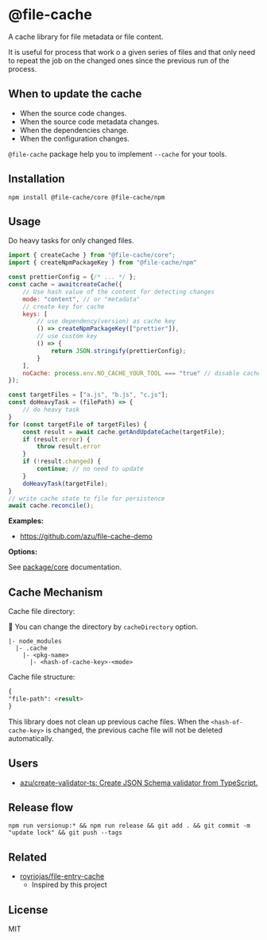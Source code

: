 # @file-cache

A cache library for file metadata or file content.

It is useful for process that work o a given series of files and that only need to repeat the job on the changed ones
since the previous run of the process.

## When to update the cache

- When the source code changes.
- When the source code metadata changes.
- When the dependencies change.
- When the configuration changes.

`@file-cache` package help you to implement `--cache` for your tools.

## Installation

```
npm install @file-cache/core @file-cache/npm
```

## Usage

Do heavy tasks for only changed files.

```js
import { createCache } from "@file-cache/core";
import { createNpmPackageKey } from "@file-cache/npm"

const prettierConfig = {/* ... */ };
const cache = awaitcreateCache({
    // Use hash value of the content for detecting changes 
    mode: "content", // or "metadata"
    // create key for cache
    keys: [
        // use dependency(version) as cache key
        () => createNpmPackageKey(["prettier"]),
        // use custom key
        () => {
            return JSON.stringify(prettierConfig);
        }
    ],
    noCache: process.env.NO_CACHE_YOUR_TOOL === "true" // disable cache by the flag
});

const targetFiles = ["a.js", "b.js", "c.js"];
const doHeavyTask = (filePath) => {
    // do heavy task
}
for (const targetFile of targetFiles) {
    const result = await cache.getAndUpdateCache(targetFile);
    if (result.error) {
        throw result.error
    }
    if (!result.changed) {
        continue; // no need to update
    }
    doHeavyTask(targetFile);
}
// write cache state to file for persistence
await cache.reconcile();
```

**Examples:**

- https://github.com/azu/file-cache-demo

**Options:**

See [package/core](packages/core) documentation.

## Cache Mechanism

Cache file directory:

:memo: You can change the directory by `cacheDirectory` option.

```
|- node_modules
  |- .cache
    |- <pkg-name>
      |- <hash-of-cache-key>-<mode>
```

Cache file structure:

```markdown
{
"file-path": <result>
}
```

This library does not clean up previous cache files.
When the `<hash-of-cache-key>` is changed, the previous cache file will not be deleted automatically.

## Users

- [azu/create-validator-ts: Create JSON Schema validator from TypeScript.](https://github.com/azu/create-validator-ts)

## Release flow

    npm run versionup:* && npm run release && git add . && git commit -m "update lock" && git push --tags

## Related

- [royriojas/file-entry-cache](https://github.com/royriojas/file-entry-cache)
    - Inspired by this project

## License

MIT
